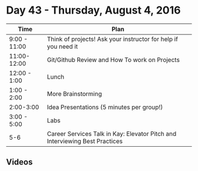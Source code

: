 # Day 43  - Thursday, August 4, 2016


Time       | Plan     |
----------------|-------
9:00 - 11:00  | Think of projects! Ask your instructor for help if you need it
11:00- 12:00  | Git/Github Review and How To work on Projects
12:00 - 1:00    | Lunch
1:00 - 2:00    | More Brainstorming
2:00-3:00    | Idea Presentations (5 minutes per group!)
3:00 - 5:00  | Labs
5-6           | Career Services Talk in Kay: Elevator Pitch and Interviewing Best Practices

## Videos

